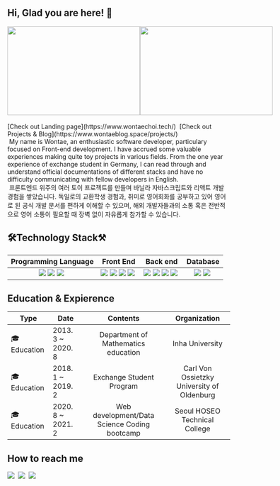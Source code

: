 ## Hi, Glad you are here! 👋
<div style="display: flex">
<img src="https://user-images.githubusercontent.com/58083434/130402392-0859a094-4655-45d0-b184-a07b89a7ee23.gif" width="300" height="200">
<img src="https://user-images.githubusercontent.com/58083434/130402483-77c32103-ace9-4db4-bd9a-fa6680eecdc1.gif" width="300" height="200">
</div><br/>
[Check out Landing page](https://www.wontaechoi.tech/)&nbsp;
[Check out Projects & Blog](https://www.wontaeblog.space/projects/)&nbsp;

<br/>
&nbsp;My name is  Wontae, an enthusiastic software developer, particulary focused on Front-end development. I have accrued some valuable experiences making quite toy projects in various fields. From the one year experience of exchange student in Germany, I can read through and understand official documentations of different stacks and have no difficulty communicating with fellow developers in English.
<br/>
&nbsp;프론트엔드 위주의 여러 토이 프로젝트를 만들며 바닐라 자바스크립트와 리액트 개발 경험을 쌓았습니다.
독일로의 교환학생 경험과, 취미로 영어회화를 공부하고 있어 영어로 된 공식 개발 문서를 편하게 이해할 수 있으며,
해외 개발자들과의 소통 혹은 전반적으로 영어 소통이 필요할 때 장벽 없이 자유롭게 참가할 수 있습니다.

## 🛠Technology Stack⚒
| **Programming Language** | **Front End** | **Back end** | **Database** |
| :------: | :------: | :------: | :------: |
| <img src="https://img.shields.io/badge/Python-3766AB?style=flat-square&logo=Python&logoColor=white"/></a>&nbsp;<img src="https://img.shields.io/badge/JavaScript-F7DF1E?style=flat-square&logo=JavaScript&logoColor=white"/></a>&nbsp;<img src="https://img.shields.io/badge/TypeScript-3178C6?style=flat-square&logo=TypeScript&logoColor=white"/></a>&nbsp; | <img src='https://img.shields.io/badge/React-61DAFB?style=flat-square&logo=React&logoColor=white'/></a>&nbsp;<img src='https://img.shields.io/badge/Gatsby-663399?style=flat-square&logo=Gatsby&logoColor=white'/></a>&nbsp;<img src='https://img.shields.io/badge/NextJS-000000?style=flat-square&logo=Next.js&logoColor=white'/></a>&nbsp;<img src='https://img.shields.io/badge/StyledComponents-DB7093?style=flat-square&logo=Styled-Components&logoColor=white'/></a>&nbsp; | <img src="https://img.shields.io/badge/Flask-000000?style=flat-square&logo=Flask&logoColor=white"/></a>&nbsp;<img src="https://img.shields.io/badge/Express-FF7200?style=flat-square&logo=Express&logoColor=white"/></a>&nbsp;<img src="https://img.shields.io/badge/NodeJS-339933?style=flat-square&logo=Node.js&logoColor=white"/></a>&nbsp;<img src="https://img.shields.io/badge/NestJS-E0234E?style=flat-square&logo=NestJS&logoColor=white"/></a>&nbsp;  | <img src="https://img.shields.io/badge/MySQL-4479A1?style=flat-square&logo=MySQL&logoColor=white"/></a>&nbsp;<img src="https://img.shields.io/badge/PostgreSQL-336791?style=flat-square&logo=PostgreSQL&logoColor=white"/></a>&nbsp; |

<!-- <img src="https://img.shields.io/badge/Numpy-013243?style=flat-square&logo=NumPy&logoColor=white"/></a>&nbsp;
<img src="https://img.shields.io/badge/Pandas-150458?style=flat-square&logo=pandas&logoColor=white"/></a>&nbsp;
<img src="https://img.shields.io/badge/Matplotlib-150458?style=flat-square&logo=pandas&logoColor=white"/></a>&nbsp;
<img src="https://img.shields.io/badge/Sklearn-150458?style=flat-square&logo=scikit-learn&logoColor=white"/></a>&nbsp;
<img src="https://img.shields.io/badge/Keras-D00000?style=flat-square&logo=Keras&logoColor=white"/></a>&nbsp;
<img src="https://img.shields.io/badge/Django-092E20?style=flat-square&logo=Django&logoColor=white"/></a>&nbsp;  
<img src="https://img.shields.io/badge/AWS-232F3E?style=flat-square&logo=Amazon-AWS&logoColor=white"/></a>&nbsp;
<img src="https://img.shields.io/badge/Jest-C21325?style=flat-square&logo=Jest&logoColor=white"/></a>&nbsp;
<img src="https://img.shields.io/badge/Docker-2496ED?style=flat-square&logo=Docker&logoColor=white"/></a>&nbsp;
-->

## Education & Expierence
| **Type** | **Date** | **Contents** | **Organization** |
| ------ | ------ | :------: | :------: |
| 🎓 Education | 2013. 3 ~ 2020. 8 | Department of Mathematics education | Inha University |
| 🎓 Education | 2018. 1 ~ 2019. 2 | Exchange Student Program | Carl Von Ossietzky University of Oldenburg |
| 🎓 Education | 2020. 8 ~ 2021. 2 | Web development/Data Science Coding bootcamp | Seoul HOSEO Technical College |

## How to reach me
<img src="https://img.shields.io/badge/GMail-EA4335?style=flat-square&logo=Gmail&logoColor=white&link=mailto:beegramin9@gmail.com"/></a>&nbsp;
<img src="https://img.shields.io/badge/Instagram-E4405F?style=flat-square&logo=Instagram&logoColor=white&link=https://www.instagram.com/beestron9/"/></a>&nbsp;
<img src="https://img.shields.io/badge/LinkedIn-0A66C2?style=flat-square&logo=LinkedIn&logoColor=white&link=https://www.linkedin.com/in/%EC%9B%90%ED%83%9C-%EC%B5%9C-136986172/"/></a>&nbsp;
<!--
**beegramin9/beegramin9** is a ✨ _special_ ✨ repository because its `README.md` (this file) appears on your GitHub profile.

Here are some ideas to get you started:

- 🔭 I’m currently working on ...
- 🌱 I’m currently learning ...
- 👯 I’m looking to collaborate on ...
- 🤔 I’m looking for help with ...
- 💬 Ask me about ...
- 📫 How to reach me: ...
- 😄 Pronouns: ...
- ⚡ Fun fact: ...
-->
